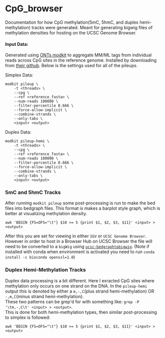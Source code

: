 # CpG_browser

Documentation for how CpG methylation(5mC, 5hmC, and duplex hemi-methylation) tracks were generated. Meant for generating bigwig files of methylation densities for hosting on the UCSC Genome Browser.

#### Input Data:
Generated using [ONTs modkit](https://github.com/nanoporetech/modkit) to aggregate MM/ML tags from individual reads across CpG sites in the reference genome. Installed by downloading from [their github](https://github.com/nanoporetech/modkit). Below is the settings used for all of the pileups.  

Simplex Data:
```
modkit pileup \
    -t <threads> \
    --cpg \
    --ref <reference_fasta> \
    --num-reads 100000 \
    --filter-percentile 0.666 \
    --force-allow-implicit \
    --combine-strands \
    --only-tabs \
    <input> <output>
```
Duplex Data:
```
modkit pileup-hemi \
    -t <threads> \
    --cpg \
    --ref <reference_fasta> \
    --num-reads 100000 \
    --filter-percentile 0.666 \
    --force-allow-implicit \
    --combine-strands \
    --only-tabs \
    <input> <output>
```


### 5mC and 5hmC Tracks
After running `modkit pileup` some post-processing is run to make the bed files into bedgraph files. This format is makes a barplot style graph, which is better at visualizing methylation density.
```
awk 'BEGIN {FS=OFS="\t"} $10 >= 5 {print $1, $2, $3, $11}' <input> > <output>
```
After this you are set for viewing in either `IGV` or `UCSC Genome Browser`. However in order to host in a Browser Hub on UCSC Browser the file will need to be converted to a `bigWig` using [`ucsc-bedgraphtobigwig`](https://bioconda.github.io/recipes/ucsc-bedgraphtobigwig/README.html). (Note if installed with conda when environment is activated you need to run `conda install -c bioconda openssl=1.0`)

### Duplex Hemi-Methylation Tracks
Duplex data processing is a bit different. Here I exracted CpG sites where methylation only occurs on one strand on the DNA. In the `pileup-hemi` output this is denoted by either a `m,-,C`(plus strand hemi-methylation) OR `-,m,C`(minus strand hemi-methylation).    
These two patterns can be grep'd for with something like: `grep -P '\tm,-,C\t' <input> > <output>`.   
This is done for both hemi-methylation types, then similar post-processing to simplex is followed:
```
awk 'BEGIN {FS=OFS="\t"} $10 >= 5 {print $1, $2, $3, $11}' <input> > <output>
```